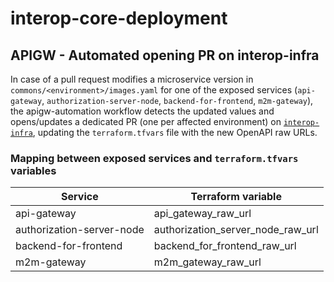 # interop-core-deployment

## APIGW - Automated opening PR on interop-infra
In case of a pull request modifies a microservice version in
`commons/<environment>/images.yaml` for one of the exposed services
(`api-gateway`, `authorization-server-node`, `backend-for-frontend`, `m2m-gateway`),
the apigw-automation workflow detects the updated values and opens/updates a dedicated PR
(one per affected environment) on [`interop-infra`](https://github.com/pagopa/interop-infra),
updating the `terraform.tfvars` file with the new OpenAPI raw URLs.


### Mapping between exposed services and `terraform.tfvars` variables

| Service                     | Terraform variable                       |
|------------------------------|------------------------------------------|
| api-gateway                 | api_gateway_raw_url                      |
| authorization-server-node   | authorization_server_node_raw_url        |
| backend-for-frontend        | backend_for_frontend_raw_url             |
| m2m-gateway                 | m2m_gateway_raw_url                      |
